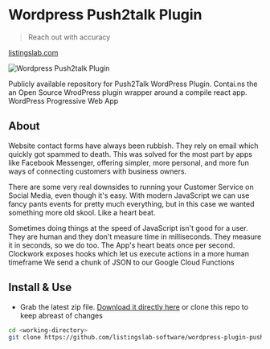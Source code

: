 
# Wordpress Push2talk Plugin

> Reach out with accuracy

[listingslab.com](https://listingslab.com/work/wordpress/plugins/push2talk/)

![Wordpress Push2talk Plugin](./push2talk/public/png/push2talk.png "Wordpress Push2talk Plugin")

Publicly available repository for Push2Talk WordPress Plugin. Contai.ns the an Open Source WrodPress plugin wrapper around a compile react app. WordPress Progressive Web App

## About

Website contact forms have always been rubbish. They rely on email which quickly got spammed to death. This was solved for the most part by apps like Facebook Messenger, offering simpler, more personal, and more fun ways of connecting customers with business owners.

There are some very real downsides to running your Customer Service on Social Media, even though it's easy. With modern JavaScript we can use fancy pants events for pretty much everything, but in this case we wanted something more old skool. Like a heart beat. 

Sometimes doing things at the speed of JavaScript isn't good for a user. They are human and they don't measure time in milliseconds. They measure it in seconds, so we do too. The App's heart beats once per second. Clockwork exposes hooks which let us execute actions in a more human timeframe We send a chunk of JSON to our Google Cloud Functions

## Install & Use

- Grab the latest zip file. [Download it directly here](https://github.com/listingslab-software/wordpress-plugin-push2talk/raw/master/latest.zip) or clone this repo to keep abreast of changes

```bash
cd <working-directory>
git clone https://github.com/listingslab-software/wordpress-plugin-push2talk.git
```

